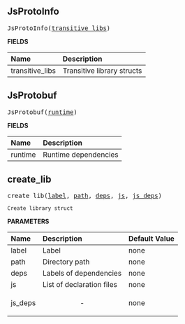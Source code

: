 <!-- Generated with Stardoc: http://skydoc.bazel.build -->

<a id="#JsProtoInfo"></a>

## JsProtoInfo

<pre>
JsProtoInfo(<a href="#JsProtoInfo-transitive_libs">transitive_libs</a>)
</pre>

**FIELDS**

| Name                                                    | Description                |
| :------------------------------------------------------ | :------------------------- |
| <a id="JsProtoInfo-transitive_libs"></a>transitive_libs | Transitive library structs |

<a id="#JsProtobuf"></a>

## JsProtobuf

<pre>
JsProtobuf(<a href="#JsProtobuf-runtime">runtime</a>)
</pre>

**FIELDS**

| Name                                   | Description          |
| :------------------------------------- | :------------------- |
| <a id="JsProtobuf-runtime"></a>runtime | Runtime dependencies |

<a id="#create_lib"></a>

## create_lib

<pre>
create_lib(<a href="#create_lib-label">label</a>, <a href="#create_lib-path">path</a>, <a href="#create_lib-deps">deps</a>, <a href="#create_lib-js">js</a>, <a href="#create_lib-js_deps">js_deps</a>)
</pre>

    Create library struct

**PARAMETERS**

| Name                                   | Description               | Default Value |
| :------------------------------------- | :------------------------ | :------------ |
| <a id="create_lib-label"></a>label     | Label                     | none          |
| <a id="create_lib-path"></a>path       | Directory path            | none          |
| <a id="create_lib-deps"></a>deps       | Labels of dependencies    | none          |
| <a id="create_lib-js"></a>js           | List of declaration files | none          |
| <a id="create_lib-js_deps"></a>js_deps | <p align="center"> - </p> | none          |
